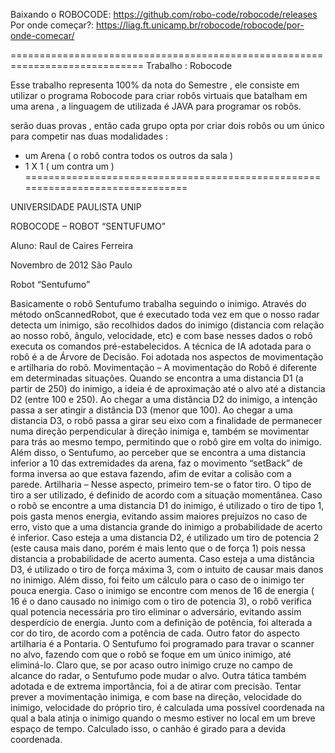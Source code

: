 Baixando o ROBOCODE: https://github.com/robo-code/robocode/releases
Por onde começar?: https://liag.ft.unicamp.br/robocode/robocode/por-onde-comecar/

=============================================================================
Trabalho : Robocode 

Esse trabalho representa 100% da nota do Semestre , ele consiste em utilizar o programa Robocode 
para criar robôs virtuais que batalham em uma arena , a linguagem de utilizada é JAVA para programar os robôs.

serão duas provas , então cada grupo opta por criar dois robôs ou um único para competir nas duas modalidades :

- um Arena ( o robô contra todos os outros da sala ) 
- 1 X 1 ( um contra um )
===============================================================================

UNIVERSIDADE PAULISTA UNIP

ROBOCODE – ROBOT “SENTUFUMO”

Aluno:
Raul de Caires Ferreira


Novembro de 2012
São Paulo

Robot “Sentufumo”

Basicamente o robô Sentufumo trabalha seguindo o inimigo. Através do método onScannedRobot, que é executado toda vez em que o nosso radar detecta um inimigo, são recolhidos dados do inimigo (distancia com relação ao nosso robô, ângulo, velocidade, etc) e com base nesses dados o robô executa os comandos pré-estabelecidos. A técnica de IA adotada para o robô é a de Árvore de Decisão. Foi adotada nos aspectos de movimentação e artilharia do robô.
Movimentação – A movimentação do Robô é diferente em determinadas situações. Quando se encontra a uma distancia D1 (a partir de 250) do inimigo, a ideia é de aproximação até o alvo até a distancia D2 (entre 100 e 250). Ao chegar a uma distância D2 do inimigo, a intenção passa a ser atingir a distância D3 (menor que 100). Ao chegar a uma distancia D3, o robô passa a girar seu eixo com a finalidade de permanecer numa direção perpendicular à direção inimiga e, também se movimentar para trás ao mesmo tempo, permitindo que o robô gire em volta do inimigo. Além disso, o Sentufumo, ao perceber que se encontra a uma distancia inferior a 10 das extremidades da arena, faz o movimento “setBack” de forma inversa ao que estava fazendo, afim de evitar a colisão com a parede.
Artilharia – Nesse aspecto, primeiro tem-se o fator tiro. O tipo de tiro a ser utilizado, é definido de acordo com a situação momentânea. Caso o robô se encontre a uma distancia D1 do inimigo, é utilizado o tiro de tipo 1, pois gasta menos energia, evitando assim maiores prejuízos no caso de erro, visto que a uma distancia grande do inimigo a probabilidade de acerto é inferior. Caso esteja a uma distancia D2, é utilizado um tiro de potencia 2 (este causa mais dano, porém é mais lento que o de força 1) pois nessa distancia a probabilidade de acerto aumenta. Caso esteja a uma distância D3, é utilizado o tiro de força máxima 3, com o intuito de causar mais danos no inimigo.  Além disso, foi feito um cálculo para o caso de o inimigo ter pouca energia. Caso o inimigo se encontre com menos de 16 de energia ( 16 é o dano causado no inimigo com o tiro de potencia 3), o robô verifica qual potencia necessária pro tiro eliminar o adversário, evitando assim desperdício de energia. Junto com a definição de potência, foi alterada a cor do tiro, de acordo com a potência de cada.
Outro fator do aspecto artilharia é a Pontaria. O Sentufumo foi programado para travar o scanner no alvo, fazendo com que o robô se foque em um único inimigo, até eliminá-lo. Claro que, se por acaso outro inimigo cruze no campo de alcance do radar, o Sentufumo pode mudar o alvo.
Outra tática também adotada e de extrema importância, foi a de atirar com precisão. Tentar prever a movimentação inimiga, e com base na direção, velocidade do inimigo, velocidade do próprio tiro, é calculada uma possível coordenada na qual a bala atinja o inimigo quando o mesmo estiver no local em um breve espaço de tempo. Calculado isso, o canhão é girado para a devida coordenada.
